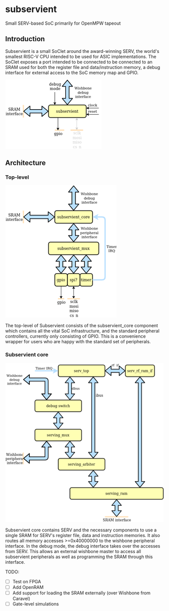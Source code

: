 # subservient
Small SERV-based SoC primarily for OpenMPW tapeout

## Introduction

Subservient is a small SoClet around the award-winning SERV, the world's smallest RISC-V CPU intended to be used for ASIC implementations. The SoClet exposes a port intended to be connected to be connected to an SRAM used for both the register file and data/instruction memory, a debug interface for external access to the SoC memory map and GPIO.

![Interfaces](doc/subservient_externals.png)

## Architecture

### Top-level
![Top level](doc/subservient.png)

The top-level of Subservient consists of the subservient_core component which contains all the vital SoC infrastructure, and the standard peripheral controllers, currently only consisting of GPIO. This is a convenience wrapper for users who are happy with the standard set of peripherals.

### Subservient core
![Core](doc/subservient_core.png)

Subservient core contains SERV and the necessary components to use a single SRAM for SERV's register file, data and instruction memories. It also routes all memory accesses >=0x40000000 to the wishbone peripheral interface. In the debug mode, the debug interface takes over the accesses from SERV. This allows an external wishbone master to access all subservient peripherals as well as programming the SRAM through this interface.

TODO:
- [ ] Test on FPGA
- [ ] Add OpenRAM
- [ ] Add support for loading the SRAM externally (over Wishbone from Caravel)
- [ ] Gate-level simulations
